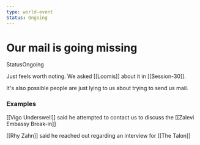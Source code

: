 ```yaml
---
type: world-event
Status: Ongoing
---
```


# Our mail is going missing
<span class="dataview inline-field"><span class="inline-field-key">Status</span><span class="inline-field-value">Ongoing</span></span>

Just feels worth noting. We asked [[Loomis]] about it in [[Session-30]]. 

It's also possible people are just lying to us about trying to send us mail. 

### Examples
[[Vigo Underswell]] said he attempted to contact us to discuss the [[Zalevi Embassy Break-in]]

[[Rhy Zahn]] said he reached out regarding an interview for [[The Talon]]
